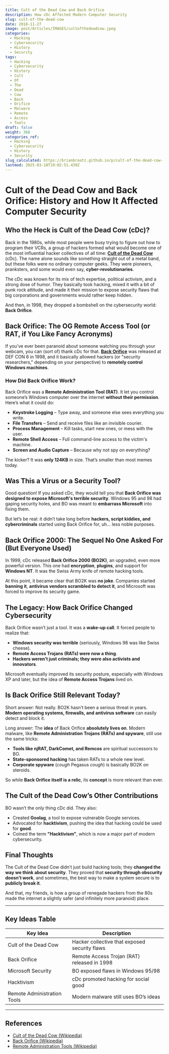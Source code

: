 ```yaml
---
title: Cult of the Dead Cow and Back Orifice
description: How cDc Affected Modern Computer Security
slug: cult-of-the-dead-cow
date: 2018-11-27
image: post/Articles/IMAGES/cultofthedeadcow.jpeg
categories:
  - Hacking
  - Cybersecurity
  - History
  - Security
tags:
  - Hacking
  - Cybersecurity
  - History
  - Cult
  - Of
  - The
  - Dead
  - Cow
  - Back
  - Orifice
  - Malware
  - Remote
  - Access
  - Tools
draft: false
weight: 368
categories_ref:
  - Hacking
  - Cybersecurity
  - History
  - Security
slug_calculated: https://brianbraatz.github.io/p/cult-of-the-dead-cow-
lastmod: 2025-03-18T19:02:51.439Z
---
```

# Cult of the Dead Cow and Back Orifice: History and How It Affected Computer Security

## Who the Heck is Cult of the Dead Cow (cDc)?

Back in the 1980s, while most people were busy trying to figure out how to program their VCRs, a group of hackers formed what would become one of the most influential hacker collectives of all time: **[Cult of the Dead Cow](https://en.wikipedia.org/wiki/Cult_of_the_Dead_Cow)** (cDc). The name alone sounds like something straight out of a metal band, but these folks were no ordinary computer geeks. They were pioneers, pranksters, and some would even say, **cyber-revolutionaries**.

The cDc was known for its mix of tech expertise, political activism, and a strong dose of humor. They basically took hacking, mixed it with a bit of punk rock attitude, and made it their mission to expose security flaws that big corporations and governments would rather keep hidden.

And then, in 1998, they dropped a bombshell on the cybersecurity world: **Back Orifice**.

## Back Orifice: The OG Remote Access Tool (or RAT, if You Like Fancy Acronyms)

If you’ve ever been paranoid about someone watching you through your webcam, you can (sort of) thank cDc for that. **[Back Orifice](https://en.wikipedia.org/wiki/Back_Orifice)** was released at DEF CON 6 in 1998, and it basically allowed hackers (or "security researchers," depending on your perspective) to **remotely control Windows machines**.

### How Did Back Orifice Work?

Back Orifice was a **Remote Administration Tool (RAT)**. It let you control someone’s Windows computer over the internet **without their permission**. Here’s what it could do:

* **Keystroke Logging** – Type away, and someone else sees everything you write.
* **File Transfers** – Send and receive files like an invisible courier.
* **Process Management** – Kill tasks, start new ones, or mess with the user.
* **Remote Shell Access** – Full command-line access to the victim's machine.
* **Screen and Audio Capture** – Because why not spy on everything?

The kicker? It was **only 124KB** in size. That’s smaller than most memes today.

## Was This a Virus or a Security Tool?

Good question! If you asked cDc, they would tell you that **Back Orifice was designed to expose Microsoft's terrible security**. Windows 95 and 98 had gaping security holes, and BO was meant to **embarrass Microsoft** into fixing them.

But let’s be real: it didn’t take long before **hackers, script kiddies, and cybercriminals** started using Back Orifice for, uh… less noble purposes.

## Back Orifice 2000: The Sequel No One Asked For (But Everyone Used)

In 1999, cDc released **Back Orifice 2000 (BO2K)**, an upgraded, even more powerful version. This one had **encryption**, **plugins**, and support for **Windows NT**. It was the Swiss Army knife of remote hacking tools.

At this point, it became clear that BO2K was **no joke**. Companies started **banning it**, **antivirus vendors scrambled to detect it**, and Microsoft was forced to improve its security game.

## The Legacy: How Back Orifice Changed Cybersecurity

Back Orifice wasn’t just a tool. It was a **wake-up call**. It forced people to realize that:

* **Windows security was terrible** (seriously, Windows 98 was like Swiss cheese).
* **Remote Access Trojans (RATs) were now a thing**.
* **Hackers weren’t just criminals; they were also activists and innovators**.

Microsoft eventually improved its security posture, especially with Windows XP and later, but the idea of **Remote Access Trojans** lived on.

## Is Back Orifice Still Relevant Today?

Short answer: Not really. BO2K hasn’t been a serious threat in years. **Modern operating systems, firewalls, and antivirus software** can easily detect and block it.

Long answer: The **idea** of Back Orifice **absolutely lives on**. Modern malware, like **Remote Administration Trojans (RATs) and spyware**, still use the same tricks:

* **Tools like njRAT, DarkComet, and Remcos** are spiritual successors to BO.
* **State-sponsored hacking** has taken RATs to a whole new level.
* **Corporate spyware** (*cough* Pegasus *cough*) is basically BO2K on steroids.

So while **Back Orifice itself is a relic**, its **concept** is more relevant than ever.

## The Cult of the Dead Cow’s Other Contributions

BO wasn’t the only thing cDc did. They also:

* Created **Goolag**, a tool to expose vulnerable Google services.
* Advocated for **hacktivism**, pushing the idea that hacking could be used for **good**.
* Coined the term **"Hacktivism"**, which is now a major part of modern cybersecurity.

## Final Thoughts

The Cult of the Dead Cow didn’t just build hacking tools; they **changed the way we think about security**. They proved that **security through obscurity doesn’t work**, and sometimes, the best way to make a system secure is to **publicly break it**.

And that, my friends, is how a group of renegade hackers from the 80s made the internet a slightly safer (and infinitely more paranoid) place.

***

## Key Ideas Table

| Key Idea                    | Description                                   |
| --------------------------- | --------------------------------------------- |
| Cult of the Dead Cow        | Hacker collective that exposed security flaws |
| Back Orifice                | Remote Access Trojan (RAT) released in 1998   |
| Microsoft Security          | BO exposed flaws in Windows 95/98             |
| Hacktivism                  | cDc promoted hacking for social good          |
| Remote Administration Tools | Modern malware still uses BO’s ideas          |

***

## References

* [Cult of the Dead Cow (Wikipedia)](https://en.wikipedia.org/wiki/Cult_of_the_Dead_Cow)
* [Back Orifice (Wikipedia)](https://en.wikipedia.org/wiki/Back_Orifice)
* [Remote Administration Tools (Wikipedia)](https://en.wikipedia.org/wiki/Remote_administration_tool)
